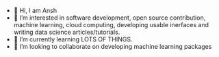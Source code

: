 - 👋 Hi, I am Ansh
- 👀 I’m interested in software development, open source contribution, machine learning, cloud computing, developing usable inerfaces and writing data science articles/tutorials.
- 🌱 I’m currently learning LOTS OF THINGS.
- 💞️ I’m looking to collaborate on developing machine learning packages

<!---
anshbordia/anshbordia is a ✨ special ✨ repository because its `README.md` (this file) appears on your GitHub profile.
You can click the Preview link to take a look at your changes.
--->
